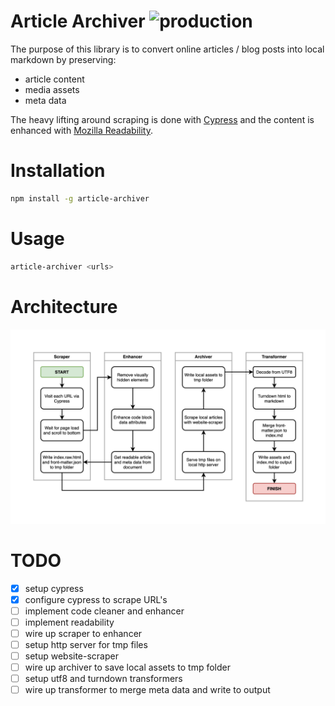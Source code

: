 # Article Archiver ![production](https://github.com/chrisodicho/article-archiver/actions/workflows/prod.workflow.yml/badge.svg)

The purpose of this library is to convert online articles / blog posts into local markdown by preserving:

- article content
- media assets
- meta data

The heavy lifting around scraping is done with [Cypress](https://www.cypress.io/) and the content is enhanced with [Mozilla Readability](https://github.com/mozilla/readability).

# Installation

```bash
npm install -g article-archiver
```

# Usage

```bash
article-archiver <urls>
```

# Architecture

![Architecture](docs/architecture.jpg)

# TODO

- [x] setup cypress
- [x] configure cypress to scrape URL's
- [ ] implement code cleaner and enhancer
- [ ] implement readability
- [ ] wire up scraper to enhancer
- [ ] setup http server for tmp files
- [ ] setup website-scraper
- [ ] wire up archiver to save local assets to tmp folder
- [ ] setup utf8 and turndown transformers
- [ ] wire up transformer to merge meta data and write to output
